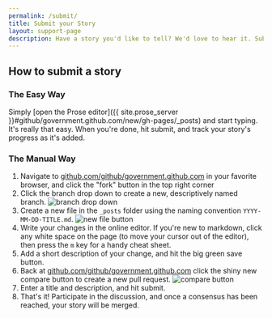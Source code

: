 ```yaml
---
permalink: /submit/
title: Submit your Story
layout: support-page
description: Have a story you'd like to tell? We'd love to hear it. Submitting a story is easy. If you run into any trouble, simply shoot <government@github.com> an email. We're here to help.
---
```


## How to submit a story

### The Easy Way

Simply [open the Prose editor]({{ site.prose_server }}#github/government.github.com/new/gh-pages/_posts) and start typing. It's really that easy. When you're done, hit submit, and track your story's progress as it's added.

### The Manual Way

1. Navigate to [github.com/github/government.github.com](https://github.com/github/government.github.com) in your favorite browser, and click the "fork" button in the top right corner
2. Click the branch drop down to create a new, descriptively named branch. ![branch drop down](https://f.cloud.github.com/assets/282759/1035804/61aaff16-0f30-11e3-916b-452a8665425e.png)
3. Create a new file in the `_posts` folder using the naming convention `YYYY-MM-DD-TITLE.md`. ![new file button](https://f.cloud.github.com/assets/282759/1035818/9f60f770-0f30-11e3-9205-0157abee2d75.png)
4. Write your changes in the online editor. If you're new to markdown, click any white space on the page (to move your cursor out of the editor), then press the `m` key for a handy cheat sheet.
5. Add a short description of your change, and hit the big green save button.
6. Back at [github.com/github/government.github.com](https://github.com/github/government.github.com) click the shiny new compare button to create a new pull request. ![compare button](https://f.cloud.github.com/assets/282759/1035855/764a0bf0-0f31-11e3-8c05-ddbe0b56e227.png)
7. Enter a title and description, and hit submit.
8. That's it! Participate in the discussion, and once a consensus has been reached, your story will be merged.
